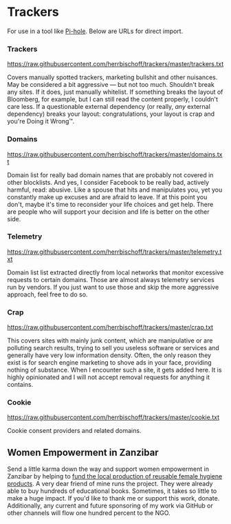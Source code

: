 # Trackers

For use in a tool like [Pi-hole](https://pi-hole.net). Below are URLs for 
direct import.

### Trackers
<https://raw.githubusercontent.com/herrbischoff/trackers/master/trackers.txt>

Covers manually spotted trackers, marketing bullshit and other nuisances. May 
be considered a bit aggressive — but not too much. Shouldn't break any sites. 
If it does, just manually whitelist. If something breaks the layout of 
Bloomberg, for example, but I can still read the content properly, I couldn't 
care less. If a questionable external dependency (or really, *any* external 
dependency) breaks your layout: congratulations, your layout is crap and you're 
Doing it Wrong™.

### Domains
<https://raw.githubusercontent.com/herrbischoff/trackers/master/domains.txt>

Domain list for really bad domain names that are probably not covered in other 
blocklists. And yes, I consider Facebook to be really bad, actively harmful, 
read: abusive. Like a spouse that hits and manipulates you, yet you constantly 
make up excuses and are afraid to leave. If at this point you don't, maybe it's 
time to reconsider your life choices and get help. There are people who will 
support your decision and life is better on the other side.

### Telemetry
<https://raw.githubusercontent.com/herrbischoff/trackers/master/telemetry.txt>

Domain list list extracted directly from local networks that monitor excessive 
requests to certain domains. Those are almost always telemetry services run by 
vendors. If you just want to use those and skip the more aggressive approach, 
feel free to do so.

### Crap
<https://raw.githubusercontent.com/herrbischoff/trackers/master/crap.txt>

This covers sites with mainly junk content, which are manipulative or are 
polluting search results, trying to sell you useless software or services and 
generally have very low information density. Often, the only reason they exist 
is for search engine marketing to shove ads in your face, providing nothing of 
substance. When I encounter such a site, it gets added here. It is highly 
opinionated and I will not accept removal requests for anything it contains.

### Cookie
<https://raw.githubusercontent.com/herrbischoff/trackers/master/cookie.txt>

Cookie consent providers and related domains.

## Women Empowerment in Zanzibar

Send a little karma down the way and support women empowerment in Zanzibar by 
helping to [fund the local production of reusable female hygiene 
products](https://www.gofundme.com/f/women-empowerment-in-zanzibar). A very 
dear friend of mine runs the project. They were already able to buy hundreds of 
educational books. Sometimes, it takes so little to make a huge impact. If 
you'd like to thank me or support this work, donate. Additionally, any current 
and future sponsoring of my work via GitHub or other channels will flow one 
hundred percent to the NGO.
